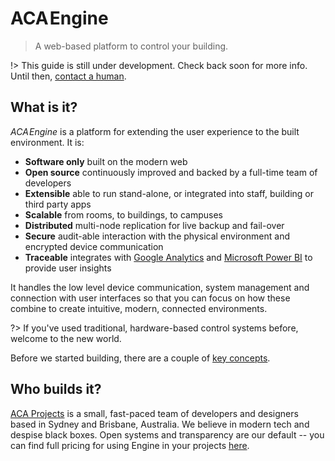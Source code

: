 # ACA&#8202;Engine

> A web-based platform to control your building.


!> This guide is still under development. Check back soon for more info. Until then, [contact a human](mailto:developer@acaprojects.com).


## What is it?

*ACA&#8202;Engine* is a platform for extending the user experience to the built environment. It is:
- **Software only** built on the modern web
- **Open source** continuously improved and backed by a full-time team of developers
- **Extensible** able to run stand-alone, or integrated into staff, building or third party apps
- **Scalable** from rooms, to buildings, to campuses
- **Distributed** multi-node replication for live backup and fail-over
- **Secure** audit-able interaction with the physical environment and encrypted device communication
- **Traceable** integrates with [Google Analytics](https://www.google.com/analytics/) and [Microsoft Power BI](https://powerbi.microsoft.com/) to provide user insights

It handles the low level device communication, system management and connection with user interfaces so that you can focus on how these combine to create intuitive, modern, connected environments.

?> If you've used traditional, hardware-based control systems before, welcome to the new world.

Before we started building, there are a couple of [key concepts](getting-started/key-concepts.md).


## Who builds it?

[ACA Projects](https://www.acaprojects.com/) is a small, fast-paced team of developers and designers based in Sydney and Brisbane, Australia. We believe in modern tech and despise black boxes. Open systems and transparency are our default -- you can find full pricing for using Engine in your projects [here](https://www.acaprojects.com/acaenginepricing/).

